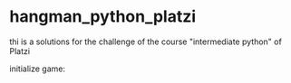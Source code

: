 # hangman_python_platzi
thi is a solutions for the challenge of the course "intermediate python" of Platzi

initialize game: 
